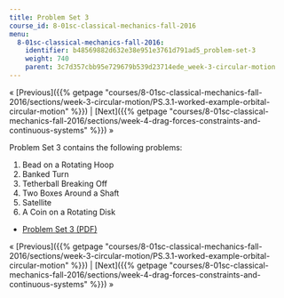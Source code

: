 ```yaml
---
title: Problem Set 3
course_id: 8-01sc-classical-mechanics-fall-2016
menu:
  8-01sc-classical-mechanics-fall-2016:
    identifier: b48569882d632e38e951e3761d791ad5_problem-set-3
    weight: 740
    parent: 3c7d357cbb95e729679b539d23714ede_week-3-circular-motion
---
```

« [Previous]({{% getpage "courses/8-01sc-classical-mechanics-fall-2016/sections/week-3-circular-motion/PS.3.1-worked-example-orbital-circular-motion" %}}) | [Next]({{% getpage "courses/8-01sc-classical-mechanics-fall-2016/sections/week-4-drag-forces-constraints-and-continuous-systems" %}}) »

Problem Set 3 contains the following problems:

1.  Bead on a Rotating Hoop
2.  Banked Turn
3.  Tetherball Breaking Off
4.  Two Boxes Around a Shaft
5.  Satellite
6.  A Coin on a Rotating Disk

*   [Problem Set 3 (PDF)](https://open-learning-course-data-ci.s3.amazonaws.com/8-01sc-classical-mechanics-fall-2016/4b332aab1695e67fdcbc0f4c3924134e_MIT8_01F16_pset3.pdf)

« [Previous]({{% getpage "courses/8-01sc-classical-mechanics-fall-2016/sections/week-3-circular-motion/PS.3.1-worked-example-orbital-circular-motion" %}}) | [Next]({{% getpage "courses/8-01sc-classical-mechanics-fall-2016/sections/week-4-drag-forces-constraints-and-continuous-systems" %}}) »